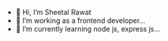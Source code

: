 - 👋 Hi, I’m Sheetal Rawat
- 👀 I’m working as a frontend developer...
- 🌱 I’m currently learning node js, express js...

<!---
SheetalRawat89/SheetalRawat89 is a ✨ special ✨ repository because its `README.md` (this file) appears on your GitHub profile.
You can click the Preview link to take a look at your changes.
--->
